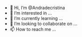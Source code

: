 - 👋 Hi, I’m @Andradecristina
- 👀 I’m interested in ...
- 🌱 I’m currently learning ...
- 💞️ I’m looking to collaborate on ...
- 📫 How to reach me ...

<!---
Andradecristina/Andradecristina is a ✨ special ✨ repository because its `README.md` (this file) appears on your GitHub profile.
You can click the Preview link to take a look at your changes.
--->
